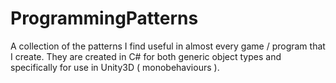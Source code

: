 ProgrammingPatterns
===================

A collection of the patterns I find useful in almost every game / program that I create. They are created in C# for both generic object types and specifically for use in Unity3D ( monobehaviours ).
